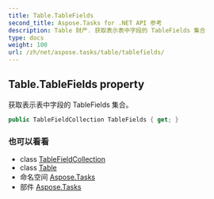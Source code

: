```yaml
---
title: Table.TableFields
second_title: Aspose.Tasks for .NET API 参考
description: Table 财产. 获取表示表中字段的 TableFields 集合
type: docs
weight: 100
url: /zh/net/aspose.tasks/table/tablefields/
---
```

## Table.TableFields property

获取表示表中字段的 TableFields 集合。

```csharp
public TableFieldCollection TableFields { get; }
```

### 也可以看看

* class [TableFieldCollection](../../tablefieldcollection/)
* class [Table](../)
* 命名空间 [Aspose.Tasks](../../table/)
* 部件 [Aspose.Tasks](../../../)


